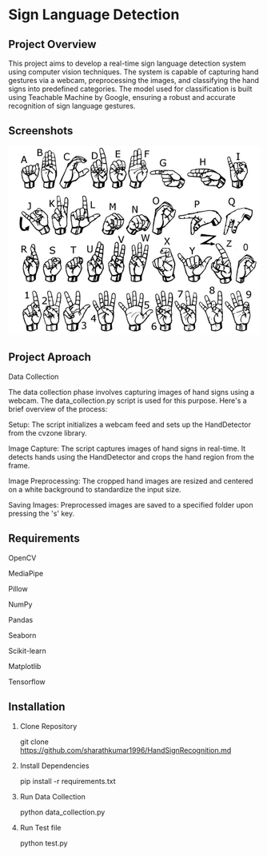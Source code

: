 
# Sign Language Detection 

## Project Overview
This project aims to develop a real-time sign language detection system using computer vision techniques. The system is capable of capturing hand gestures via a webcam, preprocessing the images, and classifying the hand signs into predefined categories. The model used for classification is built using Teachable Machine by Google, ensuring a robust and accurate recognition of sign language gestures.



## Screenshots

![App Screenshot](https://github.com/sharathkumar1996/HandSignRecognition/blob/main/i1.png)


## Project Aproach

Data Collection

The data collection phase involves capturing images of hand signs using a webcam. The data_collection.py script is used for this purpose. Here's a brief overview of the process:

Setup: The script initializes a webcam feed and sets up the HandDetector from the cvzone library.

Image Capture: The script captures images of hand signs in real-time. It detects hands using the HandDetector and crops the hand region from the frame.

Image Preprocessing: The cropped hand images are resized and centered on a white background to standardize the input size.

Saving Images: Preprocessed images are saved to a specified folder upon pressing the 's' key.
## Requirements

OpenCV

MediaPipe

Pillow

NumPy

Pandas

Seaborn

Scikit-learn

Matplotlib

Tensorflow
## Installation

1. Clone Repository

   git clone https://github.com/sharathkumar1996/HandSignRecognition.md

2. Install Dependencies

    pip install -r requirements.txt

3. Run Data Collection

   python data_collection.py

4. Run Test file

   python test.py
```
    
